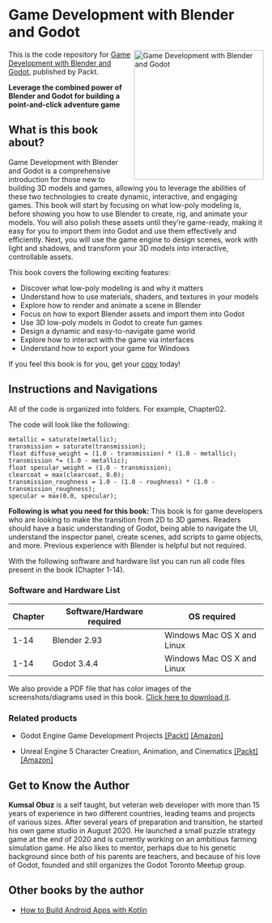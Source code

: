 # Game Development with Blender and Godot

<a href="https://www.packtpub.com/product/game-development-with-blender-and-godot/9781801816021"><img src="https://static.packt-cdn.com/products/9781801816021/cover/smaller" alt="Game Development with Blender and Godot" height="256px" align="right"></a>

This is the code repository for [Game Development with Blender and Godot](https://www.packtpub.com/product/game-development-with-blender-and-godot/9781801816021), published by Packt.

**Leverage the combined power of Blender and Godot for building a point-and-click adventure game**

## What is this book about?
Game Development with Blender and Godot is a comprehensive introduction for those new to building 3D models and games, allowing you to leverage the abilities of these two technologies to create dynamic, interactive, and engaging games.
This book will start by focusing on what low-poly modeling is, before showing you how to use Blender to create, rig, and animate your models. You will also polish these assets until they’re game-ready, making it easy for you to import them into Godot and use them effectively and efficiently. Next, you will use the game engine to design scenes, work with light and shadows, and transform your 3D models into interactive, controllable assets.

This book covers the following exciting features:
* Discover what low-poly modeling is and why it matters
* Understand how to use materials, shaders, and textures in your models
* Explore how to render and animate a scene in Blender
* Focus on how to export Blender assets and import them into Godot
* Use 3D low-poly models in Godot to create fun games
* Design a dynamic and easy-to-navigate game world
* Explore how to interact with the game via interfaces
* Understand how to export your game for Windows

If you feel this book is for you, get your [copy](https://www.amazon.com/Game-Development-Blender-Godot-adventure/dp/1801816026) today!


## Instructions and Navigations
All of the code is organized into folders. For example, Chapter02.

The code will look like the following:
```
metallic = saturate(metallic);
transmission = saturate(transmission);
float diffuse_weight = (1.0 - transmission) * (1.0 - metallic);
transmission *= (1.0 - metallic);
float specular_weight = (1.0 - transmission);
clearcoat = max(clearcoat, 0.0);
transmission_roughness = 1.0 - (1.0 - roughness) * (1.0 - transmission_roughness);
specular = max(0.0, specular);
```

**Following is what you need for this book:**
This book is for game developers who are looking to make the transition from 2D to 3D games. Readers should have a basic understanding of Godot, being able to navigate the UI, understand the inspector panel, create scenes, add scripts to game objects, and more. Previous experience with Blender is helpful but not required.

With the following software and hardware list you can run all code files present in the book (Chapter 1-14).

### Software and Hardware List
| Chapter | Software/Hardware required | OS required |
| -------- | ------------------------------------ | ----------------------------------- |
| 1-14 | Blender 2.93| Windows Mac OS X and Linux  |
| 1-14 | Godot 3.4.4| Windows Mac OS X and Linux  |

We also provide a PDF file that has color images of the screenshots/diagrams used in this book. [Click here to download it](https://packt.link/0KyZi).

### Related products
* Godot Engine Game Development Projects [[Packt]](https://www.packt.com/product/game-development/b09788-godot-engine-game-development-projects/) [[Amazon]](https://www.amazon.com/Godot-Engine-Game-Development-Projects/dp/1788831500)

* Unreal Engine 5 Character Creation, Animation, and Cinematics [[Packt]](https://www.packt.com/product/business-other/b17871-unreal-engine-5-character-creation-animation-and-cinematics/) [[Amazon]](https://www.amazon.com/Unreal-Character-Creation-Animation-Cinematics/dp/1801812446)


## Get to Know the Author

**Kumsal Obuz**
is a self taught, but veteran web developer with more than 15 years of experience in two different countries, leading teams and projects of various sizes. After several years of preparation and transition, he started his own game studio in August 2020. He launched a small puzzle strategy game at the end of 2020 and is currently working on an ambitious farming simulation game. He also likes to mentor, perhaps due to his genetic background since both of his parents are teachers, and because of his love of Godot, founded and still organizes the Godot Toronto Meetup group.


## Other books by the author
* [How to Build Android Apps with Kotlin](https://www.packtpub.com/product/how-to-build-android-apps-with-kotlin/9781838984113?_ga=2.143249015.356192373.1658578087-861421203.1658578087)
